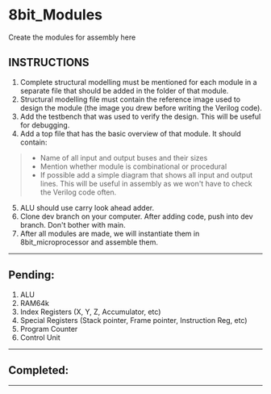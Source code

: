 # 8bit_Modules

Create the modules for assembly here

## INSTRUCTIONS
1. Complete structural modelling must be mentioned for each module in a separate file that should be added in the folder of that module.
2. Structural modelling file must contain the reference image used to design the module (the image you drew before writing the Verilog code).
3. Add the testbench that was used to verify the design. This will be useful for debugging.
4. Add a top file that has the basic overview of that module. It should contain:
  > * Name of all input and output buses and their sizes
  > * Mention whether module is combinational or procedural
  > * If possible add a simple diagram that shows all input and output lines. This will be useful in assembly as we won't have to check the Verilog code often.

5. ALU should use carry look ahead adder.
6. Clone dev branch on your computer. After adding code, push into dev branch. Don't bother with main.
7. After all modules are made, we will instantiate them in 8bit_microprocessor and assemble them.

---

## Pending:

1. ALU
2. RAM64k
3. Index Registers (X, Y, Z, Accumulator, etc)
4. Special Registers (Stack pointer, Frame pointer, Instruction Reg, etc)
5. Program Counter
6. Control Unit

---

## Completed:

---

